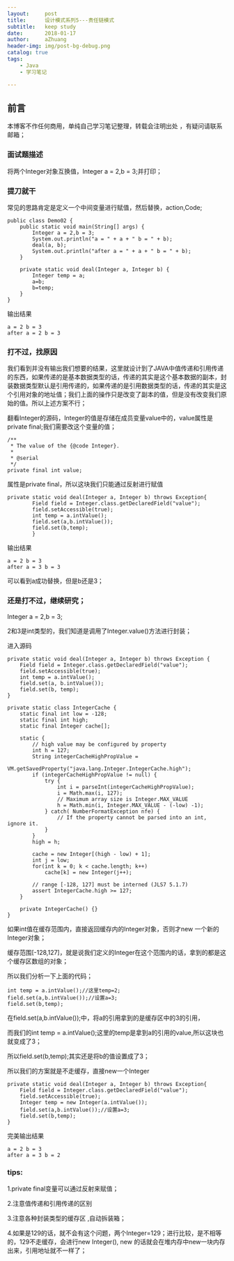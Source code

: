 ```yaml
---
layout:     post
title:      设计模式系列5---责任链模式
subtitle:   keep study
date:       2018-01-17
author:     aZhuang
header-img: img/post-bg-debug.png
catalog: true
tags:
    - Java
    - 学习笔记

---
```


## 前言

本博客不作任何商用，单纯自己学习笔记整理，转载会注明出处 ，有疑问请联系邮箱；

### 面试题描述

将两个Integer对象互换值，Integer a = 2,b = 3;并打印；

### 提刀就干

常见的思路肯定是定义一个中间变量进行赋值，然后替换，action,Code;

```
public class Demo02 {
    public static void main(String[] args) {
        Integer a = 2,b = 3;
        System.out.println("a = " + a + " b = " + b);
        deal(a, b);
        System.out.println("after a = " + a + " b = " + b);
    }

    private static void deal(Integer a, Integer b) {
        Integer temp = a;
        a=b;
        b=temp;
    }
}
```

输出结果

```
a = 2 b = 3
after a = 2 b = 3
```

### 打不过，找原因

我们看到并没有输出我们想要的结果，这里就设计到了JAVA中值传递和引用传递的东西，如果传递的是基本数据类型的话，传递的其实是这个基本数据的副本，封装数据类型默认是引用传递的，如果传递的是引用数据类型的话，传递的其实是这个引用对象的地址值；我们上面的操作只是改变了副本的值，但是没有改变我们原始的值。所以上述方案不行；   

翻看Integer的源码，Integer的值是存储在成员变量value中的，value属性是private final;我们需要改这个变量的值；

```
/**
 * The value of the {@code Integer}.
 *
 * @serial
 */
private final int value;
```

属性是private final，所以这块我们只能通过反射进行赋值

```
private static void deal(Integer a, Integer b) throws Exception{
        Field field = Integer.class.getDeclaredField("value");
        field.setAccessible(true);
        int temp = a.intValue();
        field.set(a,b.intValue());
        field.set(b,temp);
        }
```

输出结果

```
a = 2 b = 3
after a = 3 b = 3
```

可以看到a成功替换，但是b还是3；

### 还是打不过，继续研究；

Integer a = 2,b = 3;   

2和3是int类型的，我们知道是调用了Integer.value()方法进行封装；   

进入源码

```
private static void deal(Integer a, Integer b) throws Exception {
    Field field = Integer.class.getDeclaredField("value");
    field.setAccessible(true);
    int temp = a.intValue();
    field.set(a, b.intValue());
    field.set(b, temp);
}
```

```
private static class IntegerCache {
    static final int low = -128;
    static final int high;
    static final Integer cache[];

    static {
        // high value may be configured by property
        int h = 127;
        String integerCacheHighPropValue =
            VM.getSavedProperty("java.lang.Integer.IntegerCache.high");
        if (integerCacheHighPropValue != null) {
            try {
                int i = parseInt(integerCacheHighPropValue);
                i = Math.max(i, 127);
                // Maximum array size is Integer.MAX_VALUE
                h = Math.min(i, Integer.MAX_VALUE - (-low) -1);
            } catch( NumberFormatException nfe) {
                // If the property cannot be parsed into an int, ignore it.
            }
        }
        high = h;

        cache = new Integer[(high - low) + 1];
        int j = low;
        for(int k = 0; k < cache.length; k++)
            cache[k] = new Integer(j++);

        // range [-128, 127] must be interned (JLS7 5.1.7)
        assert IntegerCache.high >= 127;
    }

    private IntegerCache() {}
}
```

如果int值在缓存范围内，直接返回缓存内的Integer对象，否则才new 一个新的Integer对象；

缓存范围[-128,127]，就是说我们定义的Integer在这个范围内的话，拿到的都是这个缓存区数组的对象；

所以我们分析一下上面的代码；

```
int temp = a.intValue();//这里temp=2;
field.set(a,b.intValue());//设置a=3;
field.set(b,temp);
```

在field.set(a,b.intValue());中，将a的引用拿到的是缓存区中的3的引用，   

而我们的int temp = a.intValue();这里的temp是拿到a的引用的value,所以这块也就变成了3；  

所以field.set(b,temp);其实还是将b的值设置成了3；  

所以我们的方案就是不走缓存，直接new一个Integer 

```
private static void deal(Integer a, Integer b) throws Exception{
    Field field = Integer.class.getDeclaredField("value");
    field.setAccessible(true);
    Integer temp = new Integer(a.intValue());
    field.set(a,b.intValue());//设置a=3;
    field.set(b,temp);
}
```

完美输出结果

```
a = 2 b = 3
after a = 3 b = 2
```

### tips:

1.private final变量可以通过反射来赋值；   

2.注意值传递和引用传递的区别     

3.注意各种封装类型的缓存区  ,自动拆装箱；  

4.如果是129的话，就不会有这个问题，两个Integer=129；进行比较，是不相等的，129不走缓存，会进行new Integer(), new 的话就会在堆内存中new一块内存出来，引用地址就不一样了；